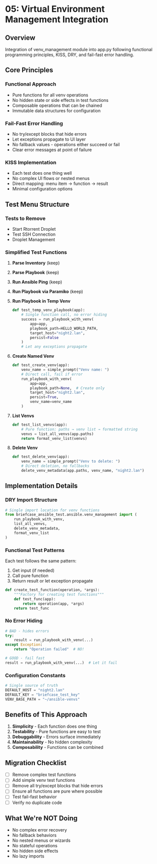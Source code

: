 # 05: Virtual Environment Management Integration

## Overview

Integration of venv_management module into app.py following functional programming principles, KISS, DRY, and fail-fast error handling.

## Core Principles

### Functional Approach
- Pure functions for all venv operations
- No hidden state or side effects in test functions
- Composable operations that can be chained
- Immutable data structures for configuration

### Fail-Fast Error Handling
- No try/except blocks that hide errors
- Let exceptions propagate to UI layer
- No fallback values - operations either succeed or fail
- Clear error messages at point of failure

### KISS Implementation
- Each test does one thing well
- No complex UI flows or nested menus
- Direct mapping: menu item → function → result
- Minimal configuration options

## Test Menu Structure

### Tests to Remove
- Start Rtorrent Droplet
- Test SSH Connection
- Droplet Management

### Simplified Test Functions

1. **Parse Inventory** (keep)
2. **Parse Playbook** (keep)
3. **Run Ansible Ping** (keep)
4. **Run Playbook via Paramiko** (keep)

5. **Run Playbook in Temp Venv**
   ```python
   def test_temp_venv_playbook(app):
       # Single function call, no error hiding
       success = run_playbook_with_venv(
           app=app,
           playbook_path=HELLO_WORLD_PATH,
           target_host="night2.lan",
           persist=False
       )
       # Let any exceptions propagate
   ```

6. **Create Named Venv**
   ```python
   def test_create_venv(app):
       venv_name = simple_prompt("Venv name: ")
       # Direct call, fail if error
       run_playbook_with_venv(
           app=app,
           playbook_path=None,  # Create only
           target_host="night2.lan",
           persist=True,
           venv_name=venv_name
       )
   ```

7. **List Venvs**
   ```python
   def test_list_venvs(app):
       # Pure function: paths → venv list → formatted string
       venvs = list_all_venvs(app.paths)
       return format_venv_list(venvs)
   ```

8. **Delete Venv**
   ```python
   def test_delete_venv(app):
       venv_name = simple_prompt("Venv to delete: ")
       # Direct deletion, no fallbacks
       delete_venv_metadata(app.paths, venv_name, "night2.lan")
   ```

## Implementation Details

### DRY Import Structure
```python
# Single import location for venv functions
from briefcase_ansible_test.ansible.venv_management import (
    run_playbook_with_venv,
    list_all_venvs,
    delete_venv_metadata,
    format_venv_list
)
```

### Functional Test Patterns

Each test follows the same pattern:
1. Get input (if needed)
2. Call pure function
3. Return result or let exception propagate

```python
def create_test_function(operation, *args):
    """Factory for creating test functions"""
    def test_func(app):
        return operation(app, *args)
    return test_func
```

### No Error Hiding

```python
# BAD - hides errors
try:
    result = run_playbook_with_venv(...)
except Exception:
    return "Operation failed"  # NO!

# GOOD - fail fast
result = run_playbook_with_venv(...)  # Let it fail
```

### Configuration Constants
```python
# Single source of truth
DEFAULT_HOST = "night2.lan"
DEFAULT_KEY = "briefcase_test_key"
VENV_BASE_PATH = "~/ansible-venvs"
```

## Benefits of This Approach

1. **Simplicity** - Each function does one thing
2. **Testability** - Pure functions are easy to test
3. **Debuggability** - Errors surface immediately
4. **Maintainability** - No hidden complexity
5. **Composability** - Functions can be combined

## Migration Checklist

- [ ] Remove complex test functions
- [ ] Add simple venv test functions
- [ ] Remove all try/except blocks that hide errors
- [ ] Ensure all functions are pure where possible
- [ ] Test fail-fast behavior
- [ ] Verify no duplicate code

## What We're NOT Doing

- No complex error recovery
- No fallback behaviors
- No nested menus or wizards
- No stateful operations
- No hidden side effects
- No lazy imports